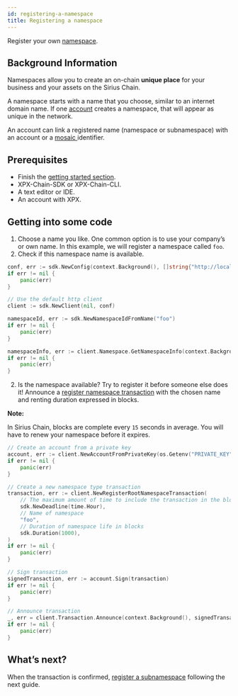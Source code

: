 ```yaml
---
id: registering-a-namespace
title: Registering a namespace
---
```


Register your own [namespace](../../built-in-features/namespace.md).

## Background Information 

Namespaces allow you to create an on-chain **unique place** for your business and your assets on the Sirius Chain.

A namespace starts with a name that you choose, similar to an internet domain name. If one [account](../../built-in-features/account.md) creates a namespace, that will appear as unique in the network.

An account can link a registered name (namespace or subnamespace) with an account or a [ mosaic ](../../built-in-features/mosaic.md) identifier.

## Prerequisites

- Finish the [getting started section](../../getting-started/setting-up-workstation.md).
- XPX-Chain-SDK or XPX-Chain-CLI.
- A text editor or IDE.
- An account with XPX.

## Getting into some code

1. Choose a name you like. One common option is to use your company’s or own name. In this example, we will register a namespace called `foo`.
2. Check if this namespace name is available.

<!--DOCUSAURUS_CODE_TABS-->
<!--Golang-->
```go
conf, err := sdk.NewConfig(context.Background(), []string{"http://localhost:3000"})
if err != nil {
    panic(err)
}

// Use the default http client
client := sdk.NewClient(nil, conf)

namespaceId, err := sdk.NewNamespaceIdFromName("foo")
if err != nil {
    panic(err)
}

namespaceInfo, err := client.Namespace.GetNamespaceInfo(context.Background(), namespaceId)
if err != nil {
    panic(err)
}
```
<!--END_DOCUSAURUS_CODE_TABS-->

2. Is the namespace available? Try to register it before someone else does it! Announce a [register namespace transaction](../../built-in-features/namespace.md#registernamespacetransaction) with the chosen name and renting duration expressed in blocks.

<div class=info>

**Note:**

In Sirius Chain, blocks are complete every `15` seconds in average. You will have to renew your namespace before it expires.

</div>

<!--DOCUSAURUS_CODE_TABS-->
<!--Golang-->
```go
// Create an account from a private key
account, err := client.NewAccountFromPrivateKey(os.Getenv("PRIVATE_KEY"))
if err != nil {
    panic(err)
}

// Create a new namespace type transaction
transaction, err := client.NewRegisterRootNamespaceTransaction(
    // The maximum amount of time to include the transaction in the blockchain.
    sdk.NewDeadline(time.Hour),
    // Name of namespace
    "foo",
    // Duration of namespace life in blocks
    sdk.Duration(1000),
)
if err != nil {
    panic(err)
}

// Sign transaction
signedTransaction, err := account.Sign(transaction)
if err != nil {
    panic(err)
}

// Announce transaction
_, err = client.Transaction.Announce(context.Background(), signedTransaction)
if err != nil {
    panic(err)
}
```

<!--END_DOCUSAURUS_CODE_TABS-->

## What’s next?

When the transaction is confirmed, [register a subnamespace](../namespace/registering-a-subnamespace.md) following the next guide.

